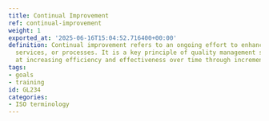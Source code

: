 ```yaml
---
title: Continual Improvement
ref: continual-improvement
weight: 1
exported_at: '2025-06-16T15:04:52.716400+00:00'
definition: Continual improvement refers to an ongoing effort to enhance products,
  services, or processes. It is a key principle of quality management systems, aimed
  at increasing efficiency and effectiveness over time through incremental improvements.
tags:
- goals
- training
id: GL234
categories:
- ISO terminology
---
```


